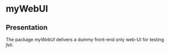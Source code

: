 myWebUI
=======

Presentation
------------

The package *myWebUI* delivers a dummy front-end only web-UI for testing *feli*.


